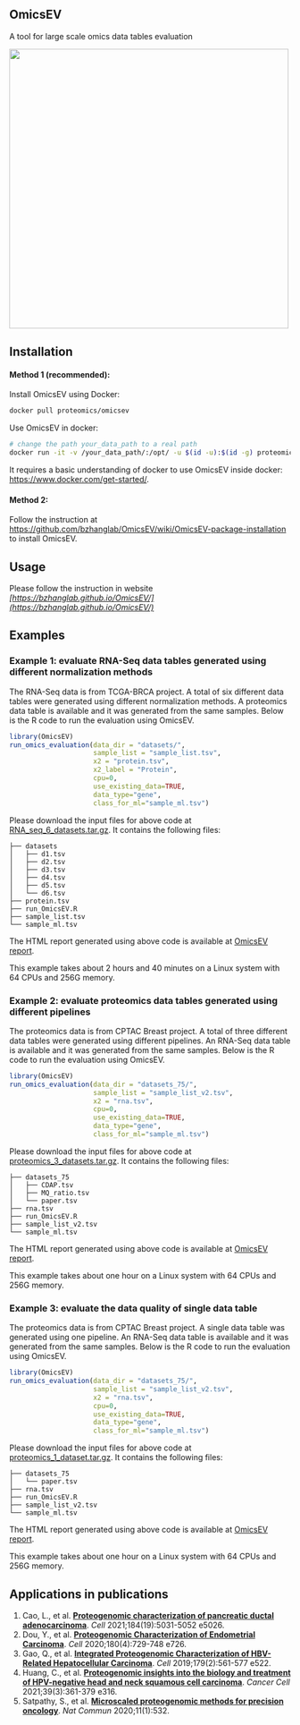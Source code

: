## OmicsEV


A tool for large scale omics data tables evaluation

[<img src="https://github.com/bzhanglab/OmicsEV/blob/gh-pages/data/OmicsEV_overview.png" width=500 class="center">](https://bzhanglab.github.io/OmicsEV/)

## Installation

#### Method 1 (recommended):
Install OmicsEV using Docker:
```sh
docker pull proteomics/omicsev
```

Use OmicsEV in docker:
```sh
# change the path your_data_path to a real path
docker run -it -v /your_data_path/:/opt/ -u $(id -u):$(id -g) proteomics/omicsev
```

It requires a basic understanding of docker to use OmicsEV inside docker: https://www.docker.com/get-started/. 

#### Method 2:

Follow the instruction at https://github.com/bzhanglab/OmicsEV/wiki/OmicsEV-package-installation to install OmicsEV.


## Usage

Please follow the instruction in website *[https://bzhanglab.github.io/OmicsEV/](https://bzhanglab.github.io/OmicsEV/)*

## Examples

### Example 1: evaluate RNA-Seq data tables generated using different normalization methods

The RNA-Seq data is from TCGA-BRCA project. A total of six different data tables were generated using different normalization methods. A proteomics data table is available and it was generated from the same samples. Below is the R code to run the evaluation using OmicsEV. 

```r
library(OmicsEV)
run_omics_evaluation(data_dir = "datasets/",
                     sample_list = "sample_list.tsv",
                     x2 = "protein.tsv",
                     x2_label = "Protein",
                     cpu=0,
                     use_existing_data=TRUE,
                     data_type="gene",
                     class_for_ml="sample_ml.tsv")
```
Please download the input files for above code at [RNA_seq_6_datasets.tar.gz](https://github.com/bzhanglab/OmicsEV/raw/gh-pages/data/RNA_seq_6_datasets.tar.gz). It contains the following files:

```shell
├── datasets
│   ├── d1.tsv
│   ├── d2.tsv
│   ├── d3.tsv
│   ├── d4.tsv
│   ├── d5.tsv
│   └── d6.tsv
├── protein.tsv
├── run_OmicsEV.R
├── sample_list.tsv
└── sample_ml.tsv
```

The HTML report generated using above code is available at [OmicsEV report](https://bzhanglab.github.io/OmicsEV/data/rna-seq-example_report.html).

This example takes about 2 hours and 40 minutes on a Linux system with 64 CPUs and 256G memory.


### Example 2: evaluate proteomics data tables generated using different pipelines

The proteomics data is from CPTAC Breast project. A total of three different data tables were generated using different pipelines. An RNA-Seq data table is available and it was generated from the same samples. Below is the R code to run the evaluation using OmicsEV. 

```r
library(OmicsEV)
run_omics_evaluation(data_dir = "datasets_75/",
                     sample_list = "sample_list_v2.tsv",
                     x2 = "rna.tsv",
                     cpu=0,
                     use_existing_data=TRUE,
                     data_type="gene",
                     class_for_ml="sample_ml.tsv")
```
Please download the input files for above code at [proteomics_3_datasets.tar.gz](https://github.com/bzhanglab/OmicsEV/raw/gh-pages/data/proteomics_3_datasets.tar.gz). It contains the following files:

```
├── datasets_75
│   ├── CDAP.tsv
│   ├── MQ_ratio.tsv
│   └── paper.tsv
├── rna.tsv
├── run_OmicsEV.R
├── sample_list_v2.tsv
└── sample_ml.tsv
```

The HTML report generated using above code is available at [OmicsEV report](https://bzhanglab.github.io/OmicsEV/data/proteomics-example_report.html).

This example takes about one hour on a Linux system with 64 CPUs and 256G memory.


### Example 3: evaluate the data quality of single data table

The proteomics data is from CPTAC Breast project. A single data table was generated using one pipeline. An RNA-Seq data table is available and it was generated from the same samples. Below is the R code to run the evaluation using OmicsEV. 

```r
library(OmicsEV)
run_omics_evaluation(data_dir = "datasets_75/",
                     sample_list = "sample_list_v2.tsv",
                     x2 = "rna.tsv",
                     cpu=0,
                     use_existing_data=TRUE,
                     data_type="gene",
                     class_for_ml="sample_ml.tsv")
```
Please download the input files for above code at [proteomics_1_dataset.tar.gz](https://github.com/bzhanglab/OmicsEV/raw/gh-pages/data/proteomics_1_dataset.tar.gz). It contains the following files:
```
├── datasets_75
│   └── paper.tsv
├── rna.tsv
├── run_OmicsEV.R
├── sample_list_v2.tsv
└── sample_ml.tsv
```

The HTML report generated using above code is available at [OmicsEV report](https://bzhanglab.github.io/OmicsEV/data/proteomics-one_dataset-example_report.html).

This example takes about one hour on a Linux system with 64 CPUs and 256G memory.



## Applications in publications
1. Cao, L., et al. [**Proteogenomic characterization of pancreatic ductal adenocarcinoma**](https://www.ncbi.nlm.nih.gov/pmc/articles/PMC8654574/). *Cell* 2021;184(19):5031-5052 e5026.
2. Dou, Y., et al. [**Proteogenomic Characterization of Endometrial Carcinoma**](https://www.ncbi.nlm.nih.gov/pmc/articles/PMC7233456/). *Cell* 2020;180(4):729-748 e726.
3. Gao, Q., et al. [**Integrated Proteogenomic Characterization of HBV-Related Hepatocellular Carcinoma**](https://pubmed.ncbi.nlm.nih.gov/31585088/). *Cell* 2019;179(2):561-577 e522.
4. Huang, C., et al. [**Proteogenomic insights into the biology and treatment of HPV-negative head and neck squamous cell carcinoma**](https://www.ncbi.nlm.nih.gov/pmc/articles/PMC7946781/). *Cancer Cell* 2021;39(3):361-379 e316.
5. Satpathy, S., et al. [**Microscaled proteogenomic methods for precision oncology**](https://www.nature.com/articles/s41467-020-14381-2). *Nat Commun* 2020;11(1):532.
